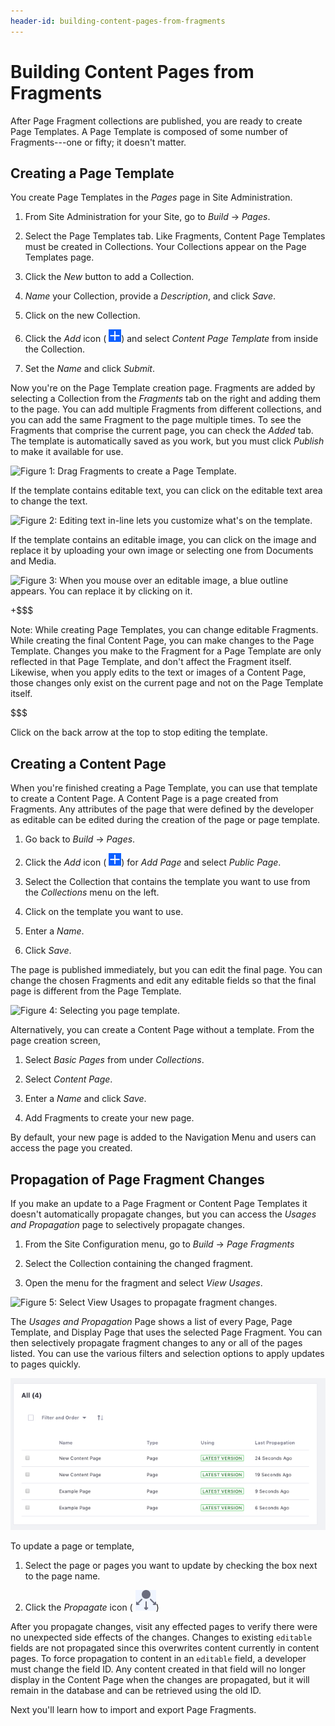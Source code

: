 ```yaml
---
header-id: building-content-pages-from-fragments
---
```


# Building Content Pages from Fragments

After Page Fragment collections are published, you are ready to create Page
Templates.  A Page Template is composed of some number of Fragments---one or
fifty; it doesn't matter.

## Creating a Page Template

You create Page Templates in the *Pages* page in Site Administration.

1.  From Site Administration for your Site, go to *Build* &rarr; *Pages*.

2.  Select the Page Templates tab. Like Fragments, Content Page Templates must
    be created in Collections. Your Collections appear on the Page Templates
    page. 

3.  Click the *New* button to add a Collection.

4.  *Name* your Collection, provide a *Description*, and click *Save*.

5.  Click on the new Collection.

6.  Click the *Add* icon (
    ![Add Page Template](../../../../../../images/icon-add.png)) 
    and select *Content Page Template* from inside the Collection.

7.  Set the *Name* and click *Submit*.

Now you're on the Page Template creation page. Fragments are added by selecting 
a Collection from the *Fragments* tab on the right and adding them to the page. 
You can add multiple Fragments from different collections, and you can add the
same Fragment to the page multiple times. To see the Fragments that comprise the
current page, you can check the *Added* tab. The template is automatically saved
as you work, but you must click *Publish* to make it available for use.

![Figure 1: Drag Fragments to create a Page Template.](../../../../../../images/content-page-template-creation.png)

If the template contains editable text, you can click on the editable text area
to change the text.

![Figure 2: Editing text in-line lets you customize what's on the template.](../../../../../../images/edit-text-inline.png)

If the template contains an editable image, you can click on the image and 
replace it by uploading your own image or selecting one from Documents and
Media.

![Figure 3: When you mouse over an editable image, a blue outline appears. You can replace it by clicking on it.](../../../../../../images/edit-image-inline.png)

+$$$

Note: While creating Page Templates, you can change editable Fragments. While
creating the final Content Page, you can make changes to the Page Template.
Changes you make to the Fragment for a Page Template are only reflected in that
Page Template, and don't affect the Fragment itself. Likewise, when you apply
edits to the text or images of a Content Page, those changes only exist on the
current page and not on the Page Template itself.

$$$

Click on the back arrow at the top to stop editing the template.

## Creating a Content Page

When you're finished creating a Page Template, you can use that template to
create a Content Page. A Content Page is a page created from Fragments. Any
attributes of the page that were defined by the developer as editable can be
edited during the creation of the page or page template.

1.  Go back to *Build* &rarr; *Pages*.

2.  Click the *Add* icon (
    ![Add Page](../../../../../../images/icon-add.png)) for *Add Page* and 
    select *Public Page*.

3.  Select the Collection that contains the template you want to use from the
    *Collections* menu on the left.

4.  Click on the template you want to use.

5.  Enter a *Name*.

6.  Click *Save*.

The page is published immediately, but you can edit the final page. You can
change the chosen Fragments and edit any editable fields so that the final page
is different from the Page Template.

![Figure 4: Selecting you page template.](../../../../../../images/selecting-template.png)

Alternatively, you can create a Content Page without a template. From the page
creation screen,

1.  Select *Basic Pages* from under *Collections*.

2.  Select *Content Page*.

3.  Enter a *Name* and click *Save*.

5.  Add Fragments to create your new page.
 
By default, your new page is added to the Navigation Menu and users can access
the page you created.

## Propagation of Page Fragment Changes

If you make an update to a Page Fragment or Content Page Templates it doesn't
automatically propagate changes, but you can access the *Usages and Propagation*
page to selectively propagate changes.

1.  From the Site Configuration menu, go to *Build* &rarr; *Page Fragments*

2.  Select the Collection containing the changed fragment.

3.  Open the menu for the fragment and select *View Usages*.

![Figure 5: Select *View Usages* to propagate fragment changes.](../../../../../../images/fragment-view-usages.png)

The *Usages and Propagation* Page shows a list of every Page, Page Template, 
and Display Page that uses the selected Page Fragment. You can then selectively
propagate fragment changes to any or all of the pages listed. You can use the
various filters and selection options to apply updates to pages quickly.

![Figure 6: Viewing the Usages and Propagation page.](../../../../../../images/fragment-usages-and-propagation.png)

To update a page or template,

1.  Select the page or pages you want to update by checking the box next to the
    page name.

2.  Click the *Propagate* icon (
    ![Propagate](../../../../../../images/icon-propagate.png))
    
After you propagate changes, visit any effected pages to verify there were no
unexpected side effects of the changes. Changes to existing `editable` fields 
are not propagated since this overwrites content currently in content 
pages. To force propagation to content in an `editable` field, a developer must 
change the field ID. Any content created in that field will no longer display 
in the Content Page when the changes are propagated, but it will remain in the 
database and can be retrieved using the old ID.

Next you'll learn how to import and export Page Fragments.
